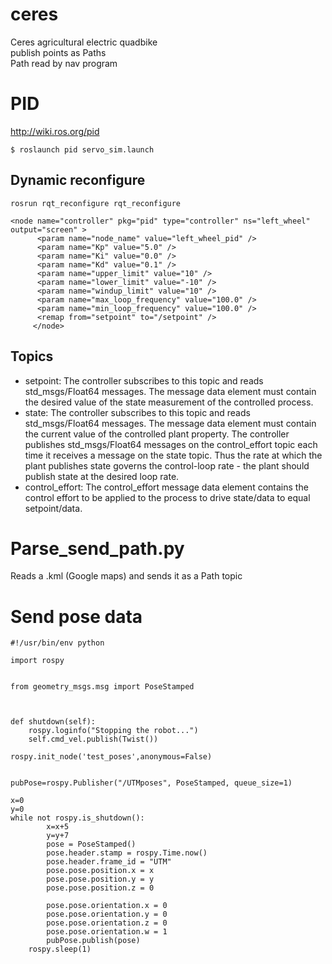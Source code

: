 # ceres
Ceres agricultural electric quadbike <br>
publish points as Paths <br>
Path read by nav program<br>

# PID
http://wiki.ros.org/pid
```
$ roslaunch pid servo_sim.launch
```
## Dynamic reconfigure
```
rosrun rqt_reconfigure rqt_reconfigure
```
```
<node name="controller" pkg="pid" type="controller" ns="left_wheel" output="screen" >
      <param name="node_name" value="left_wheel_pid" />
      <param name="Kp" value="5.0" />
      <param name="Ki" value="0.0" />
      <param name="Kd" value="0.1" />
      <param name="upper_limit" value="10" />
      <param name="lower_limit" value="-10" />
      <param name="windup_limit" value="10" />
      <param name="max_loop_frequency" value="100.0" />
      <param name="min_loop_frequency" value="100.0" />
      <remap from="setpoint" to="/setpoint" />
     </node>
```
## Topics
- setpoint: The controller subscribes to this topic and reads std_msgs/Float64 messages. The message data element must contain the desired value of the state measurement of the controlled process.
- state: The controller subscribes to this topic and reads std_msgs/Float64 messages. The message data element must contain the current value of the controlled plant property. The controller publishes std_msgs/Float64 messages on the control_effort topic each time it receives a message on the state topic. Thus the rate at which the plant publishes state governs the control-loop rate - the plant should publish state at the desired loop rate.
- control_effort: The control_effort message data element contains the control effort to be applied to the process to drive state/data to equal setpoint/data. 

# Parse_send_path.py
Reads a .kml (Google maps) and sends it as a Path topic

# Send pose data
```
#!/usr/bin/env python

import rospy


from geometry_msgs.msg import PoseStamped



def shutdown(self):
	rospy.loginfo("Stopping the robot...")
	self.cmd_vel.publish(Twist())

rospy.init_node('test_poses',anonymous=False)
    
 
pubPose=rospy.Publisher("/UTMposes", PoseStamped, queue_size=1)

x=0
y=0
while not rospy.is_shutdown():
        x=x+5
        y=y+7
        pose = PoseStamped()
        pose.header.stamp = rospy.Time.now()
        pose.header.frame_id = "UTM"
        pose.pose.position.x = x
        pose.pose.position.y = y
        pose.pose.position.z = 0

        pose.pose.orientation.x = 0
        pose.pose.orientation.y = 0
        pose.pose.orientation.z = 0
        pose.pose.orientation.w = 1
        pubPose.publish(pose)
	rospy.sleep(1)

```
